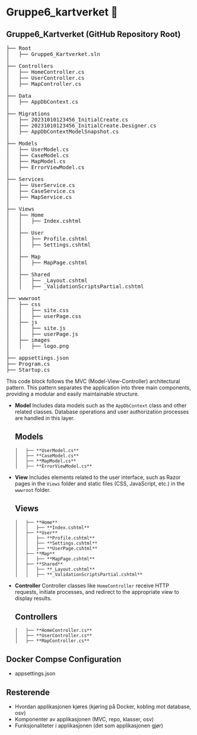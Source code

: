 # Gruppe6_kartverket 🚀

## Gruppe6_Kartverket (GitHub Repository Root)

<pre>
├── Root
│   ├── Gruppe6_Kartverket.sln
│
├── Controllers
│   ├── HomeController.cs
│   ├── UserController.cs
│   ├── MapController.cs
│
├── Data
│   ├── AppDbContext.cs
│
├── Migrations
│   ├── 20231010123456_InitialCreate.cs
│   ├── 20231010123456_InitialCreate.Designer.cs
│   ├── AppDbContextModelSnapshot.cs
│
├── Models
│   ├── UserModel.cs
│   ├── CaseModel.cs
│   ├── MapModel.cs
│   ├── ErrorViewModel.cs
│
├── Services
│   ├── UserService.cs
│   ├── CaseService.cs
│   ├── MapService.cs
│
├── Views
│   ├── Home
│   │   ├── Index.cshtml
│   │
│   ├── User
│   │   ├── Profile.cshtml
│   │   ├── Settings.cshtml
│   │
│   ├── Map
│   │   ├── MapPage.cshtml
│   │
│   ├── Shared
│   │   ├── _Layout.cshtml
│   │   ├── _ValidationScriptsPartial.cshtml
│
├── wwwroot
│   ├── css
│   │   ├── site.css
│   │   ├── userPage.css
│   ├── js
│   │   ├── site.js
│   │   ├── userPage.js
│   ├── images
│   │   ├── logo.png
│
├── appsettings.json
├── Program.cs
├── Startup.cs
</pre>

This code block follows the MVC (Model-View-Controller) architectural pattern. This pattern separates the application into three main components, providing a modular and easily maintainable structure.


* **Model**
  Includes data models such as the `AppDbContext` class and other related classes. Database operations and user authorization processes are handled in this layer.

  ## Models

  ```
  │   ├── **UserModel.cs**
  │   ├── **CaseModel.cs**
  │   ├── **MapModel.cs**
  │   ├── **ErrorViewModel.cs**
  ```

* **View**
  Includes elements related to the user interface, such as Razor pages in the `Views` folder and static files (CSS, JavaScript, etc.) in the `wwwroot` folder.

  ## Views

  ```
  │   ├── **Home**
  │   │   ├── **Index.cshtml**
  │   ├── **User**
  │   │   ├── **Profile.cshtml**
  │   │   ├── **Settings.cshtml**
  │   │   ├── **UserPage.cshtml**
  │   ├── **Map**
  │   │   ├── **MapPage.cshtml**
  │   ├── **Shared**
  │   │   ├── **_Layout.cshtml**
  │   │   ├── **_ValidationScriptsPartial.cshtml**
  ```

* **Controller**
  Controller classes like `HomeController` receive HTTP requests, initiate processes, and redirect to the appropriate view to display results.

  ## Controllers

  ```
  │   ├── **HomeController.cs**
  │   ├── **UserController.cs**
  │   ├── **MapController.cs**
  ```
## Docker Compse Configuration 
* appsettings.json 

## Resterende 

* Hvordan applikasjonen kjøres (kjøring på Docker, kobling mot database, osv)
* Komponenter av applikasjonen (MVC, repo, klasser, osv)
* Funksjonaliteter i applikasjonen (det som applikasjonen gjør)

